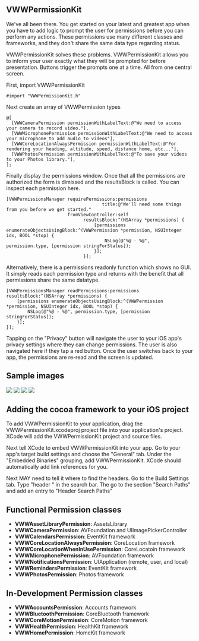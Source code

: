 ## VWWPermissionKit ##

We've all been there. You get started on your latest and greatest app when you have to add logic to prompt the user for permissions before you can perform any actions. These permissions use many different classes and frameworks, and they don't share the same data type regarding status. 

VWWPermissionKit solves these problems. VWWPermissionKit allows you to inform your user exactly what they will be prompted for before presentation. Buttons trigger the prompts one at a time. All from one central screen. 

First, import VWWPermissionKit

```
#import "VWWPermissionKit.h"
```

Next create an array of VWWPermission types

```
@[
  [VWWCameraPermission permissionWithLabelText:@"We need to access your camera to record video."],
  [VWWMicrophonePermission permissionWithLabelText:@"We need to access your microphone to add audio to videos"],
  [VWWCoreLocationAlwaysPermission permissionWithLabelText:@"For rendering your heading, altitude, speed, distance home, etc..."],
  [VWWPhotosPermission permissionWithLabelText:@"To save your videos to your Photos library."],
];

```

Finally display the permissions window. Once that all the permissions are authorized the form is dimissed and the resultsBlock is called. You can inspect each permission here. 

```
[VWWPermissionsManager requirePermissions:permissions
                                    title:@"We'll need some things from you before we get started."
                       fromViewController:self
                             resultsBlock:^(NSArray *permissions) {
                                 [permissions enumerateObjectsUsingBlock:^(VWWPermission *permission, NSUInteger idx, BOOL *stop) {
                                     NSLog(@"%@ - %@", permission.type, [permission stringForStatus]);
                                 }];
                             }];
```


Alternatively, there is a permissions readonly function which shows no GUI. It simply reads each permission type and returns with the benefit that all permissions share the same datatype. 

```
[VWWPermissionsManager readPermissions:permissions resultsBlock:^(NSArray *permissions) {
    [permissions enumerateObjectsUsingBlock:^(VWWPermission *permission, NSUInteger idx, BOOL *stop) {
        NSLog(@"%@ - %@", permission.type, [permission stringForStatus]);
    }];
}];
```

Tapping on the "Privacy" button will navigate the user to your iOS app's privacy settings where they can change permissions. The user is also navigated here if they tap a red button. Once the user switches back to your app, the permissions are re-read and the screen is updated.

## Sample images ##
![](http://i.imgur.com/8viPrQS.png)
![](http://i.imgur.com/rcF8DOb.png)
![](http://i.imgur.com/kv52xTy.png)
![](http://i.imgur.com/mwPoOYv.png)


## Adding the cocoa framework to your iOS project ##
To add VWWPermissionKit to your application, drag the VWWPermissionKit.xcodeproj project file into your application's project. XCode will add the VWWPermissionKit project and source files.

Next tell XCode to embed VWWPermissionKit into your app. Go to your app's target build settings and choose the "General" tab. Under the "Embedded Binaries" grouping, add VWWPermissionKit. XCode should automatically add link references for you.

Next MAY need to tell it where to find the headers. Go to the Build Settings tab. Type "header " in the search bar. The go to the section "Search Paths" and add an entry to "Header Search Paths"

## Functional Permission classes ##
- **VWWAssetLibraryPermission**: AssetsLibrary
- **VWWCameraPermission**: AVFoundation and UIImagePickerController
- **VWWCalendarsPermission**: EventKit framework
- **VWWCoreLocationAlwaysPermission**: CoreLocation framework
- **VWWCoreLocationWhenInUsePermission**: CoreLocatoin framework
- **VWWMicrophonePermission**: AVFoundation framework
- **VWWNotificationsPermission**: UIApplication (remote, user, and local)
- **VWWRemindersPermission**: EventKit framework
- **VWWPhotosPermission**: Photos framework

## In-Development Permission classes ##
- **VWWAccountsPermission**: Accounts framework
- **VWWBluetoothPermission**: CoreBluetooth framework
- **VWWCoreMotionPermission**: CoreMotion framework
- **VWWHealthPermission**: HealthKit framework
- **VWWHomePermission**: HomeKit framework

